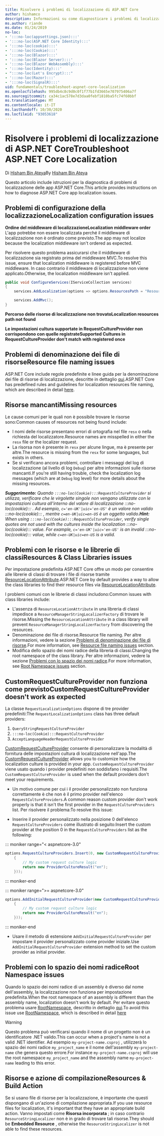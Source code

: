 ```yaml
---
title: Risolvere i problemi di localizzazione di ASP.NET Core
author: hishamco
description: Informazioni su come diagnosticare i problemi di localizzazione nelle app ASP.NET Core.
ms.author: riande
ms.date: 01/24/2019
no-loc:
- ':::no-loc(appsettings.json):::'
- ':::no-loc(ASP.NET Core Identity):::'
- ':::no-loc(cookie):::'
- ':::no-loc(Cookie):::'
- ':::no-loc(Blazor):::'
- ':::no-loc(Blazor Server):::'
- ':::no-loc(Blazor WebAssembly):::'
- ':::no-loc(Identity):::'
- ":::no-loc(Let's Encrypt):::"
- ':::no-loc(Razor):::'
- ':::no-loc(SignalR):::'
uid: fundamentals/troubleshoot-aspnet-core-localization
ms.openlocfilehash: 995db4c8c9d0c0f1f77b1fd3665e707975406a7f
ms.sourcegitcommit: ca34c1ac578e7d3daa0febf1810ba5fc74f60bbf
ms.translationtype: MT
ms.contentlocale: it-IT
ms.lasthandoff: 10/30/2020
ms.locfileid: "93053618"
---
```

# <a name="troubleshoot-aspnet-core-localization"></a><span data-ttu-id="a3950-103">Risolvere i problemi di localizzazione di ASP.NET Core</span><span class="sxs-lookup"><span data-stu-id="a3950-103">Troubleshoot ASP.NET Core Localization</span></span>

<span data-ttu-id="a3950-104">Di [Hisham Bin Ateya](https://github.com/hishamco)</span><span class="sxs-lookup"><span data-stu-id="a3950-104">By [Hisham Bin Ateya](https://github.com/hishamco)</span></span>

<span data-ttu-id="a3950-105">Questo articolo include istruzioni per la diagnostica di problemi di localizzazione delle app ASP.NET Core.</span><span class="sxs-lookup"><span data-stu-id="a3950-105">This article provides instructions on how to diagnose ASP.NET Core app localization issues.</span></span>

## <a name="localization-configuration-issues"></a><span data-ttu-id="a3950-106">Problemi di configurazione della localizzazione</span><span class="sxs-lookup"><span data-stu-id="a3950-106">Localization configuration issues</span></span>

<span data-ttu-id="a3950-107">**Ordine del middleware di localizzazione**</span><span class="sxs-lookup"><span data-stu-id="a3950-107">**Localization middleware order**</span></span>  
<span data-ttu-id="a3950-108">L'app potrebbe non essere localizzata perché il middleware di localizzazione non è ordinato come previsto.</span><span class="sxs-lookup"><span data-stu-id="a3950-108">The app may not localize because the localization middleware isn't ordered as expected.</span></span>

<span data-ttu-id="a3950-109">Per risolvere questo problema assicurarsi che il middleware di localizzazione sia registrato prima del middleware MVC.</span><span class="sxs-lookup"><span data-stu-id="a3950-109">To resolve this issue, ensure that localization middleware is registered before MVC middleware.</span></span> <span data-ttu-id="a3950-110">In caso contrario il middleware di localizzazione non viene applicato.</span><span class="sxs-lookup"><span data-stu-id="a3950-110">Otherwise, the localization middleware isn't applied.</span></span>

```csharp
public void ConfigureServices(IServiceCollection services)
{
    services.AddLocalization(options => options.ResourcesPath = "Resources");

    services.AddMvc();
}
```

<span data-ttu-id="a3950-111">**Percorso delle risorse di localizzazione non trovato**</span><span class="sxs-lookup"><span data-stu-id="a3950-111">**Localization resources path not found**</span></span>

<span data-ttu-id="a3950-112">**Le impostazioni cultura supportate in RequestCultureProvider non corrispondono con quelle registrate**</span><span class="sxs-lookup"><span data-stu-id="a3950-112">**Supported Cultures in RequestCultureProvider don't match with registered once**</span></span>  

## <a name="resource-file-naming-issues"></a><span data-ttu-id="a3950-113">Problemi di denominazione dei file di risorse</span><span class="sxs-lookup"><span data-stu-id="a3950-113">Resource file naming issues</span></span>

<span data-ttu-id="a3950-114">ASP.NET Core include regole predefinite e linee guida per la denominazione dei file di risorse di localizzazione, descritte in dettaglio [qui](xref:fundamentals/localization?view=aspnetcore-2.2#resource-file-naming).</span><span class="sxs-lookup"><span data-stu-id="a3950-114">ASP.NET Core has predefined rules and guidelines for localization resources file naming, which are described in detail [here](xref:fundamentals/localization?view=aspnetcore-2.2#resource-file-naming).</span></span>

## <a name="missing-resources"></a><span data-ttu-id="a3950-115">Risorse mancanti</span><span class="sxs-lookup"><span data-stu-id="a3950-115">Missing resources</span></span>

<span data-ttu-id="a3950-116">Le cause comuni per le quali non è possibile trovare le risorse sono:</span><span class="sxs-lookup"><span data-stu-id="a3950-116">Common causes of resources not being found include:</span></span>

- <span data-ttu-id="a3950-117">I nomi delle risorse presentano errori di ortografia nel file `resx` o nella richiesta del localizzatore.</span><span class="sxs-lookup"><span data-stu-id="a3950-117">Resource names are misspelled in either the `resx` file or the localizer request.</span></span>
- <span data-ttu-id="a3950-118">La risorsa non è presente in `resx` per alcune lingue, ma è presente per altre.</span><span class="sxs-lookup"><span data-stu-id="a3950-118">The resource is missing from the `resx` for some languages, but exists in others.</span></span>
- <span data-ttu-id="a3950-119">Se si verificano ancora problemi, controllare i messaggi del log di localizzazione (al livello di log `Debug`) per altre informazioni sulle risorse mancanti.</span><span class="sxs-lookup"><span data-stu-id="a3950-119">If you're still having trouble, check the localization log messages (which are at `Debug` log level) for more details about the missing resources.</span></span>

<span data-ttu-id="a3950-120">_**Suggerimento:** Quando `:::no-loc(Cookie):::RequestCultureProvider` si utilizza, verificare che le virgolette singole non vengano utilizzate con le impostazioni cultura all'interno del valore di localizzazione :::no-loc(cookie)::: . Ad esempio, `c='en-UK'|uic='en-US'` è un valore non valido :::no-loc(cookie)::: , mentre `c=en-UK|uic=en-US` è un oggetto valido._</span><span class="sxs-lookup"><span data-stu-id="a3950-120">_**Hint:** When using `:::no-loc(Cookie):::RequestCultureProvider`, verify single quotes are not used with the cultures inside the localization :::no-loc(cookie)::: value. For example, `c='en-UK'|uic='en-US'` is an invalid :::no-loc(cookie)::: value, while `c=en-UK|uic=en-US` is a valid._</span></span>

## <a name="resources--class-libraries-issues"></a><span data-ttu-id="a3950-121">Problemi con le risorse e le librerie di classi</span><span class="sxs-lookup"><span data-stu-id="a3950-121">Resources & Class Libraries issues</span></span>

<span data-ttu-id="a3950-122">Per impostazione predefinita ASP.NET Core offre un modo per consentire alle librerie di classi di trovare i file di risorse tramite [ResourceLocationAttribute](/dotnet/api/microsoft.extensions.localization.resourcelocationattribute?view=aspnetcore-2.1).</span><span class="sxs-lookup"><span data-stu-id="a3950-122">ASP.NET Core by default provides a way to allow the class libraries to find their resource files via [ResourceLocationAttribute](/dotnet/api/microsoft.extensions.localization.resourcelocationattribute?view=aspnetcore-2.1).</span></span>

<span data-ttu-id="a3950-123">I problemi comuni con le librerie di classi includono:</span><span class="sxs-lookup"><span data-stu-id="a3950-123">Common issues with class libraries include:</span></span>
- <span data-ttu-id="a3950-124">L'assenza di `ResourceLocationAttribute` in una libreria di classi impedisce a `ResourceManagerStringLocalizerFactory` di trovare le risorse.</span><span class="sxs-lookup"><span data-stu-id="a3950-124">Missing the `ResourceLocationAttribute` in a class library will prevent `ResourceManagerStringLocalizerFactory` from discovering the resources.</span></span>
- <span data-ttu-id="a3950-125">Denominazione dei file di risorse.</span><span class="sxs-lookup"><span data-stu-id="a3950-125">Resource file naming.</span></span> <span data-ttu-id="a3950-126">Per altre informazioni, vedere la sezione [Problemi di denominazione dei file di risorse](#resource-file-naming-issues).</span><span class="sxs-lookup"><span data-stu-id="a3950-126">For more information, see [Resource file naming issues](#resource-file-naming-issues) section.</span></span>
- <span data-ttu-id="a3950-127">Modifica dello spazio dei nomi radice della libreria di classi.</span><span class="sxs-lookup"><span data-stu-id="a3950-127">Changing the root namespace of the class library.</span></span> <span data-ttu-id="a3950-128">Per altre informazioni, vedere la sezione [Problemi con lo spazio dei nomi radice](#root-namespace-issues).</span><span class="sxs-lookup"><span data-stu-id="a3950-128">For more information, see [Root Namespace issues](#root-namespace-issues) section.</span></span>

## <a name="customrequestcultureprovider-doesnt-work-as-expected"></a><span data-ttu-id="a3950-129">CustomRequestCultureProvider non funziona come previsto</span><span class="sxs-lookup"><span data-stu-id="a3950-129">CustomRequestCultureProvider doesn't work as expected</span></span>

<span data-ttu-id="a3950-130">La classe `RequestLocalizationOptions` dispone di tre provider predefiniti:</span><span class="sxs-lookup"><span data-stu-id="a3950-130">The `RequestLocalizationOptions` class has three default providers:</span></span>

1. `QueryStringRequestCultureProvider`
2. `:::no-loc(Cookie):::RequestCultureProvider`
3. `AcceptLanguageHeaderRequestCultureProvider`

<span data-ttu-id="a3950-131">[CustomRequestCultureProvider](/dotnet/api/microsoft.aspnetcore.localization.customrequestcultureprovider?view=aspnetcore-2.1) consente di personalizzare la modalità di fornitura delle impostazioni cultura di localizzazione nell'app.</span><span class="sxs-lookup"><span data-stu-id="a3950-131">The [CustomRequestCultureProvider](/dotnet/api/microsoft.aspnetcore.localization.customrequestcultureprovider?view=aspnetcore-2.1) allows you to customize how the localization culture is provided in your app.</span></span> <span data-ttu-id="a3950-132">`CustomRequestCultureProvider` viene usato quando i provider predefiniti non soddisfano i requisiti.</span><span class="sxs-lookup"><span data-stu-id="a3950-132">The `CustomRequestCultureProvider` is used when the default providers don't meet your requirements.</span></span>

- <span data-ttu-id="a3950-133">Un motivo comune per cui i il provider personalizzato non funziona correttamente è che non è il primo provider nell'elenco `RequestCultureProviders`.</span><span class="sxs-lookup"><span data-stu-id="a3950-133">A common reason custom provider don't work properly is that it isn't the first provider in the `RequestCultureProviders` list.</span></span> <span data-ttu-id="a3950-134">Per risolvere il problema:</span><span class="sxs-lookup"><span data-stu-id="a3950-134">To resolve this issue:</span></span>

- <span data-ttu-id="a3950-135">Inserire il provider personalizzato nella posizione 0 dell'elenco `RequestCultureProviders` come illustrato di seguito:</span><span class="sxs-lookup"><span data-stu-id="a3950-135">Insert the custom provider at the position 0 in the `RequestCultureProviders` list as the following:</span></span>

::: moniker range="< aspnetcore-3.0"
```csharp
options.RequestCultureProviders.Insert(0, new CustomRequestCultureProvider(async context =>
    {
        // My custom request culture logic
        return new ProviderCultureResult("en");
    }));
```
::: moniker-end

::: moniker range=">= aspnetcore-3.0"
```csharp
options.AddInitialRequestCultureProvider(new CustomRequestCultureProvider(async context =>
    {
        // My custom request culture logic
        return new ProviderCultureResult("en");
    }));
```
::: moniker-end

- <span data-ttu-id="a3950-136">Usare il metodo di estensione `AddInitialRequestCultureProvider` per impostare il provider personalizzato come provider iniziale.</span><span class="sxs-lookup"><span data-stu-id="a3950-136">Use `AddInitialRequestCultureProvider` extension method to set the custom provider as initial provider.</span></span>

## <a name="root-namespace-issues"></a><span data-ttu-id="a3950-137">Problemi con lo spazio dei nomi radice</span><span class="sxs-lookup"><span data-stu-id="a3950-137">Root Namespace issues</span></span>

<span data-ttu-id="a3950-138">Quando lo spazio dei nomi radice di un assembly è diverso dal nome dell'assembly, la localizzazione non funziona per impostazione predefinita.</span><span class="sxs-lookup"><span data-stu-id="a3950-138">When the root namespace of an assembly is different than the assembly name, localization doesn't work by default.</span></span> <span data-ttu-id="a3950-139">Per evitare questo problema usare [RootNamespace](/dotnet/api/microsoft.extensions.localization.rootnamespaceattribute?view=aspnetcore-2.1), descritto in dettaglio [qui](xref:fundamentals/localization?view=aspnetcore-2.2#resource-file-naming).</span><span class="sxs-lookup"><span data-stu-id="a3950-139">To avoid this issue use [RootNamespace](/dotnet/api/microsoft.extensions.localization.rootnamespaceattribute?view=aspnetcore-2.1), which is described in detail [here](xref:fundamentals/localization?view=aspnetcore-2.2#resource-file-naming)</span></span>

> [!WARNING]
> <span data-ttu-id="a3950-140">Questo problema può verificarsi quando il nome di un progetto non è un identificatore .NET valido.</span><span class="sxs-lookup"><span data-stu-id="a3950-140">This can occur when a project's name is not a valid .NET identifier.</span></span> <span data-ttu-id="a3950-141">Ad esempio `my-project-name.csproj` , utilizzerà lo spazio dei nomi radice `my_project_name` e il nome dell'assembly `my-project-name` che genera questo errore.</span><span class="sxs-lookup"><span data-stu-id="a3950-141">For instance `my-project-name.csproj` will use the root namespace `my_project_name` and the assembly name `my-project-name` leading to this error.</span></span> 

## <a name="resources--build-action"></a><span data-ttu-id="a3950-142">Risorse e azione di compilazione</span><span class="sxs-lookup"><span data-stu-id="a3950-142">Resources & Build Action</span></span>

<span data-ttu-id="a3950-143">Se si usano file di risorse per la localizzazione, è importante che questi dispongano di un'azione di compilazione appropriata.</span><span class="sxs-lookup"><span data-stu-id="a3950-143">If you use resource files for localization, it's important that they have an appropriate build action.</span></span> <span data-ttu-id="a3950-144">Vanno impostati come **Risorsa incorporata** ; in caso contrario `ResourceStringLocalizer` non è in grado di trovare tali risorse.</span><span class="sxs-lookup"><span data-stu-id="a3950-144">They should be **Embedded Resource** , otherwise the `ResourceStringLocalizer` is not able to find these resources.</span></span>
